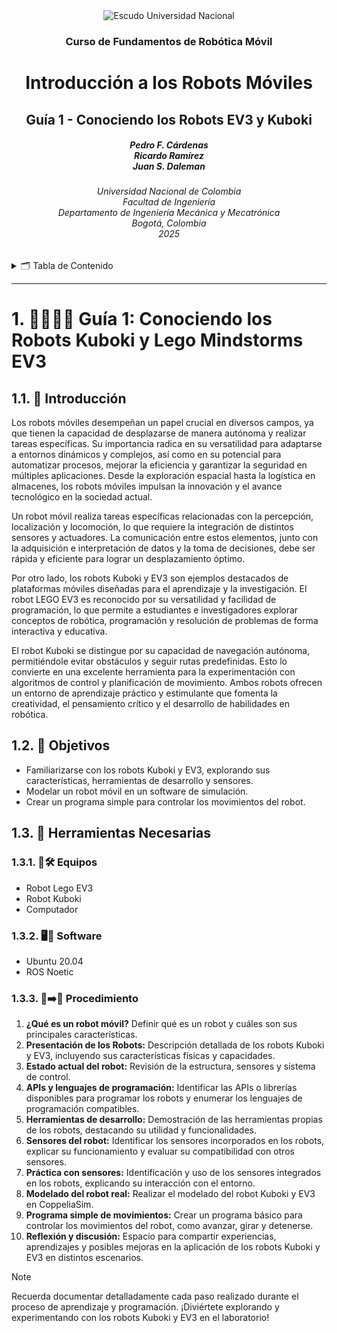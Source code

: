 <div id="banner" align="center">
<img src="https://imgur.com/Eu2u9F4.png" alt="Escudo Universidad Nacional">

<h3>Curso de Fundamentos de Robótica Móvil</h3>

<h1>Introducción a los Robots Móviles</h1>

<h2>Guía 1 - Conociendo los Robots EV3 y Kuboki</h2>

<h5>Pedro F. Cárdenas<br>
    Ricardo Ramírez<br>
    Juan S. Daleman</h5>

<h6>Universidad Nacional de Colombia<br>
    Facultad de Ingeniería<br>
    Departamento de Ingeniería Mecánica y Mecatrónica<br>
    Bogotá, Colombia<br>
    2025</h6>
</div>

<details>
    <summary>🗂️ Tabla de Contenido</summary>

- [1. 🕵🏼🤖🚗 Guía 1: Conociendo los Robots Kuboki y Lego Mindstorms EV3](#1--guía-1-conociendo-los-robots-kuboki-y-lego-mindstorms-ev3)
  - [1.1. 📖 Introducción](#11--introducción)
  - [1.2. 🎯 Objetivos](#12--objetivos)
  - [1.3. 🧰 Herramientas Necesarias](#13--herramientas-necesarias)
    - [1.3.1. 🔭🛠️ Equipos](#131-️-equipos)
    - [1.3.2. 🖥️💾 Software](#132-️-software)
    - [1.3.3. 🔧➡️🚀 Procedimiento](#133-️-procedimiento)
</details>

---

# 1. 🕵🏼🤖🚗 Guía 1: Conociendo los Robots Kuboki y Lego Mindstorms EV3 

## 1.1. 📖 Introducción

Los robots móviles desempeñan un papel crucial en diversos campos, ya que tienen la capacidad de desplazarse de manera autónoma y realizar tareas específicas. Su importancia radica en su versatilidad para adaptarse a entornos dinámicos y complejos, así como en su potencial para automatizar procesos, mejorar la eficiencia y garantizar la seguridad en múltiples aplicaciones. Desde la exploración espacial hasta la logística en almacenes, los robots móviles impulsan la innovación y el avance tecnológico en la sociedad actual.  

Un robot móvil realiza tareas específicas relacionadas con la percepción, localización y locomoción, lo que requiere la integración de distintos sensores y actuadores. La comunicación entre estos elementos, junto con la adquisición e interpretación de datos y la toma de decisiones, debe ser rápida y eficiente para lograr un desplazamiento óptimo.

Por otro lado, los robots Kuboki y EV3 son ejemplos destacados de plataformas móviles diseñadas para el aprendizaje y la investigación. El robot LEGO EV3 es reconocido por su versatilidad y facilidad de programación, lo que permite a estudiantes e investigadores explorar conceptos de robótica, programación y resolución de problemas de forma interactiva y educativa.

El robot Kuboki se distingue por su capacidad de navegación autónoma, permitiéndole evitar obstáculos y seguir rutas predefinidas. Esto lo convierte en una excelente herramienta para la experimentación con algoritmos de control y planificación de movimiento. Ambos robots ofrecen un entorno de aprendizaje práctico y estimulante que fomenta la creatividad, el pensamiento crítico y el desarrollo de habilidades en robótica.

## 1.2. 🎯 Objetivos

- Familiarizarse con los robots Kuboki y EV3, explorando sus características, herramientas de desarrollo y sensores.
- Modelar un robot móvil en un software de simulación.
- Crear un programa simple para controlar los movimientos del robot.

## 1.3. 🧰 Herramientas Necesarias

### 1.3.1. 🔭🛠️ Equipos

- Robot Lego EV3
- Robot Kuboki
- Computador

### 1.3.2. 🖥️💾 Software

- Ubuntu 20.04
- ROS Noetic

### 1.3.3. 🔧➡️🚀 Procedimiento 

1. **¿Qué es un robot móvil?** Definir qué es un robot y cuáles son sus principales características.
2. **Presentación de los Robots:** Descripción detallada de los robots Kuboki y EV3, incluyendo sus características físicas y capacidades.
3. **Estado actual del robot:** Revisión de la estructura, sensores y sistema de control.
4. **APIs y lenguajes de programación:** Identificar las APIs o librerías disponibles para programar los robots y enumerar los lenguajes de programación compatibles.
5. **Herramientas de desarrollo:** Demostración de las herramientas propias de los robots, destacando su utilidad y funcionalidades.
6. **Sensores del robot:** Identificar los sensores incorporados en los robots, explicar su funcionamiento y evaluar su compatibilidad con otros sensores.
7. **Práctica con sensores:** Identificación y uso de los sensores integrados en los robots, explicando su interacción con el entorno.
8. **Modelado del robot real:** Realizar el modelado del robot Kuboki y EV3 en CoppeliaSim.
9. **Programa simple de movimientos:** Crear un programa básico para controlar los movimientos del robot, como avanzar, girar y detenerse.
10. **Reflexión y discusión:** Espacio para compartir experiencias, aprendizajes y posibles mejoras en la aplicación de los robots Kuboki y EV3 en distintos escenarios.

>[!NOTE]
>Recuerda documentar detalladamente cada paso realizado durante el proceso de aprendizaje y programación. ¡Diviértete explorando y experimentando con los robots Kuboki y EV3 en el laboratorio!
